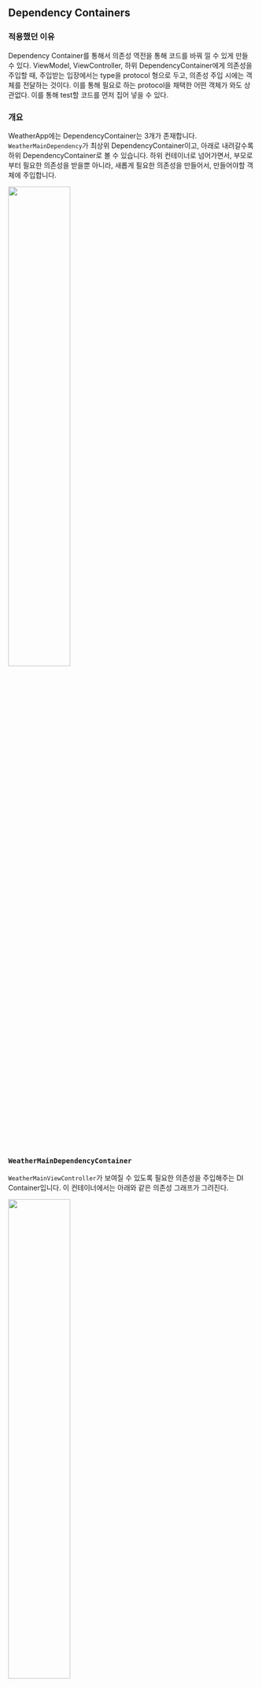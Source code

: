 ## Dependency Containers 

### 적용했던 이유
Dependency Container를 통해서 의존성 역전을 통해 코드를 바꿔 낄 수 있게 만들 수 있다. ViewModel, ViewController, 하위 DependencyContainer에게 의존성을 주입할 때, 주입받는 입장에서는 type을 protocol 형으로 두고, 의존성 주입 시에는 객체를 전달하는 것이다. 이를 통해 필요로 하는 protocol을 채택한 어떤 객체가 와도 상관없다. 이를 통해 test할 코드를 먼저 집어 넣을 수 있다.


### 개요

WeatherApp에는 DependencyContainer는 3개가 존재합니다. `WeatherMainDependency`가 최상위 DependencyContainer이고, 아래로 내려갈수록 하위 DependencyContainer로 볼 수 있습니다. 하위 컨테이너로 넘어가면서, 부모로부터 필요한 의존성을 받을뿐 아니라, 새롭게 필요한 의존성을 만들어서, 만들어야할 객체에 주입합니다.

<img align="center" width="50%" height="50%" src="https://user-images.githubusercontent.com/69891604/152113481-4482caca-2496-4ca0-9d01-53f1688f70cc.png">


### `WeatherMainDependencyContainer`

`WeatherMainViewController`가 보여질 수 있도록 필요한 의존성을 주입해주는 DI Container입니다.  이 컨테이너에서는 아래와 같은 의존성 그래프가 그려진다. 

<img align="center" width="50%" height="50%" src=https://user-images.githubusercontent.com/69891604/152113505-8099fde7-a856-4e6f-9b26-8a51580f9eb4.png>


### `WeatherRepository`

<img align="center" width="50%" height="50%" src=https://user-images.githubusercontent.com/69891604/152113520-9b18e51b-01f5-4060-9e84-5847e90aae50.png>


Repository Pattern을 활용해서 `WeatherRepository` 를 사용하는 특정 객체(`WeatherMainViewModel`)이 데이터가 어디서 오는지 모르면서, 데이터를 fetch할 수 있게 만들었다. 

### `WeatherMainViewController`

<img align="center" width="50%" height="50%" src=https://user-images.githubusercontent.com/69891604/152113578-ccc62474-7327-427d-8f45-afe263ffcb35.png>


`WeatherMainViewController`는 `WeatherMainViewModel`, 이미지를 캐싱할수 있는  `ImageCache`, `WeatherDetailViewController`를 만들 수 있는 Factory Method를 의존성으로 가진다.  그리고 `WeatherMainViewModel`은 현재 날씨를 가져올 수 있는 `CurrentWeatherRepository`를 의존성으로 가진다. 

`WeatherMainViewModel`은 `CurrentWeatherRepository`에서 3초마다 데이터를 가져와서 현재 날씨를 계속 동기화한다. 이러한 동기화된 데이터를 `WeatherMainViewController`에서 아이콘을 보여줄 때, `ImageCache` 구현체를 활용해서 이미지를 캐싱을 사용했고, 그리고 `WeatherMainViewController`에서 `WeatherDetailViewController`로 화면전환이 필요할시, `WeatherDetailViewControllerFactory`를 사용해서 만들고 네이게이션을 활용해서 화면전환을 했다.


### `WeatherDetailDependencyContainer`

<img align="center" width="50%" height="50%" src=https://user-images.githubusercontent.com/69891604/152113636-00c43250-9132-4ff3-94d0-cfb9d7110025.png>


`WeatherMainViewController`에서 `WeatherDetailViewController`로 전환될 때, FactoryMethod로 인해서 `WeatherDetailDependencyContainer`가 생기고, 이를 통해서 `WeatherDetailViewController`와 관련된 모든 의존성 그래프가 그려지면서, 주입된다.

`WeatherDetailViewModel`에서도 역시 5초마다 Repository로부터 데이터를 받아오면서, `WeatherDetailViewController`의 UI를 저절로 변경시킨다. 

그리고 미래 날씨를 누르게 되면, Modal 형태로, `FutureWeatherViewController`를 띄우게 했다.


### `FutureWeatherDependencyContainer`

<img align="center" width="50%" height="50%" src=https://user-images.githubusercontent.com/69891604/152113696-1de663ad-730e-49a4-8384-04e6dd6cee36.png>


`FutureWeatherViewController`에서는 `FutureWeatherViewModel`을 의존, `FutureWeatherViewModel`은 `FutureWeatherRepository`를 의존한다. `FutureWeatherViewModel`에서는 `FutureWeatherViewController`에서 그려줄 꺽은선 그래프를 그리는 데 필요한 정보들을 정제해서 제공한다. 이 데이터는 `FutureWeatherTableViewCell`에 @IBOutlet으로 정의되어있는 lineChart에 바인딩된다. 

`FutureWeatherViewModel`은 다른 ViewModel과는 다르게 매 초마다 데이터를 요구하지않는다. 1분마다 현재 날짜와 미리캐싱한 데이터(viewModel에서 상태를 저장하고 있다.)를 비교한다. 그리고 만약 미리 캐싱한 데이터의 첫 데이터의 날짜 및 시간이, 현재 날짜 및 시간보다 늦을때, 즉 일기예보가 되지 않을떄 다시 데이터를 요청한다.
